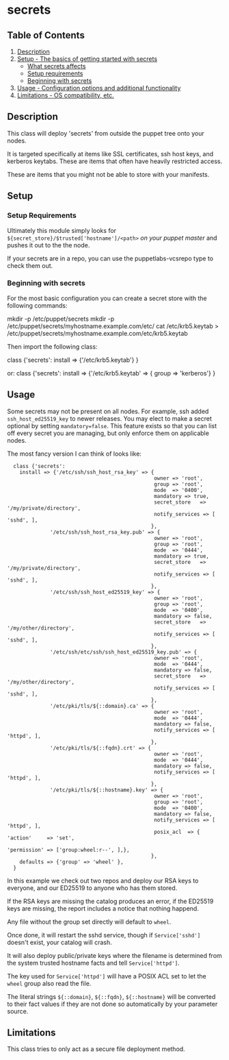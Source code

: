# secrets

## Table of Contents

1. [Description](#description)
1. [Setup - The basics of getting started with secrets](#setup)
    * [What secrets affects](#what-secrets-affects)
    * [Setup requirements](#setup-requirements)
    * [Beginning with secrets](#beginning-with-secrets)
1. [Usage - Configuration options and additional functionality](#usage)
1. [Limitations - OS compatibility, etc.](#limitations)

## Description

This class will deploy 'secrets' from outside the puppet tree onto your nodes.

It is targeted specifically at items like SSL certificates, ssh host keys,
and kerberos keytabs.  These are items that often have heavily restricted
access.

These are items that you might not be able to store with your manifests.

## Setup

### Setup Requirements

Ultimately this module simply looks for `${secret_store}/$trusted['hostname']/<path>`
*on your puppet master* and pushes it out to the the node.

If your secrets are in a repo, you can use the puppetlabs-vcsrepo type to check them out.

### Beginning with secrets

For the most basic configuration you can create a secret store with the following commands:

  mkdir -p /etc/puppet/secrets
  mkdir -p /etc/puppet/secrets/myhostname.example.com/etc/
  cat /etc/krb5.keytab > /etc/puppet/secrets/myhostname.example.com/etc/krb5.keytab

Then import the following class:

  class {'secrets':
    install => {'/etc/krb5.keytab'}
  }

or:
  class {'secrets':
    install => {'/etc/krb5.keytab' => { group => 'kerberos'}
  }

## Usage

Some secrets may not be present on all nodes.  For example, ssh added
`ssh_host_ed25519_key` to newer releases.  You may elect to make a secret
optional by setting `mandatory=false`.  This feature exists so that you can
list off every secret you are managing, but only enforce them on applicable
nodes.

The most fancy version I can think of looks like:

```
  class {'secrets':
    install => {'/etc/ssh/ssh_host_rsa_key' => {
                                                owner => 'root',
                                                group => 'root',
                                                mode  => '0400',           
                                                mandatory => true,
                                                secret_store   => '/my/private/directory',
                                                notify_services => [ 'sshd', ],
                                               },
              '/etc/ssh/ssh_host_rsa_key.pub' => {
                                                owner => 'root',
                                                group => 'root',
                                                mode  => '0444',           
                                                mandatory => true,
                                                secret_store   => '/my/private/directory',
                                                notify_services => [ 'sshd', ],
                                               },
              '/etc/ssh/ssh_host_ed25519_key' => {
                                                owner => 'root',
                                                group => 'root',
                                                mode  => '0400',           
                                                mandatory => false,
                                                secret_store   => '/my/other/directory',
                                                notify_services => [ 'sshd', ],
                                               },
              '/etc/ssh/etc/ssh/ssh_host_ed25519_key.pub' => {
                                                owner => 'root',
                                                mode  => '0444',           
                                                mandatory => false,
                                                secret_store   => '/my/other/directory',
                                                notify_services => [ 'sshd', ],
                                               },
              '/etc/pki/tls/${::domain}.ca' => {
                                                owner => 'root',
                                                mode  => '0444',           
                                                mandatory => false,
                                                notify_services => [ 'httpd', ],
                                               },
              '/etc/pki/tls/${::fqdn}.crt' => {
                                                owner => 'root',
                                                mode  => '0444',           
                                                mandatory => false,
                                                notify_services => [ 'httpd', ],
                                               },
              '/etc/pki/tls/${::hostname}.key' => {
                                                owner => 'root',
                                                group => 'root',
                                                mode  => '0400',           
                                                mandatory => false,
                                                notify_services => [ 'httpd', ],
                                                posix_acl  => { 'action'     => 'set',
                                                              'permission' => ['group:wheel:r--', ],},
                                               },
    defaults => {'group' => 'wheel' },
  }
```

In this example we check out two repos and deploy our RSA keys to everyone,
and our ED25519 to anyone who has them stored.

If the RSA keys are missing the catalog produces an error, if the ED25519 keys
are missing, the report includes a notice that nothing happend.

Any file without the group set directly will default to `wheel`.

Once done, it will restart the sshd service,
though if `Service['sshd']` doesn't exist, your catalog will crash.

It will also deploy public/private keys where the filename is
determined from the system trusted hostname facts and tell `Service['httpd']`.

The key used for `Service['httpd']` will have a POSIX ACL set to let the
`wheel` group also read the file.

The literal strings `${::domain}`, `${::fqdn}`, `${::hostname}` will be
converted to their fact values if they are not done so automatically by
your parameter source.

## Limitations

This class tries to only act as a secure file deployment method.
